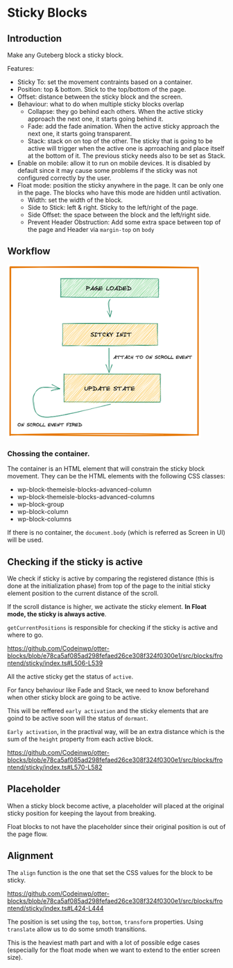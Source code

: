 # Sticky Blocks

## Introduction

Make any Guteberg block a sticky block.

Features:
 - Sticky To: set the movement contraints based on a container.
 - Position: top & bottom. Stick to the top/bottom of the page.
 - Offset: distance between the sticky block and the screen.
 - Behaviour: what to do when multiple sticky blocks overlap
   - Collapse: they go behind each others. When the active sticky approach the next one, it starts going behind it.
   - Fade: add the fade animation. When the active sticky approach the next one, it starts going transparent. 
   - Stack: stack on on top of the other. The sticky that is going to be active will trigger when the active one is aprroaching and place itself at the bottom of it. The previous sticky needs also to be set as Stack. 
 - Enable on mobile: allow it to run on mobile devices. It is disabled by default since it may cause some problems if the sticky was not configured correctly by the user.
 - Float mode: position the sticky anywhere in the page. It can be only one in the page. The blocks who have this mode are hidden until activation.
   - Width: set the width of the block. 
   - Side to Stick: left & right. Sticky to the left/right of the page.
   - Side Offset: the space between the block and the left/right side.
   - Prevent Header Obstruction: Add some extra space between top of the page and Header via `margin-top` on `body`
  
## Workflow

<img src="./images/sticky-triggers-1.png" height="400px">

### Chossing the container.

The container is an HTML element that will constrain the sticky block movement. They can be the HTML elements with the following CSS classes:
- wp-block-themeisle-blocks-advanced-column
- wp-block-themeisle-blocks-advanced-columns
- wp-block-group
- wp-block-column
- wp-block-columns

If there is no container, the `document.body` (which is referred as Screen in UI) will be used.

## Checking if the sticky is active

We check if sticky is active by comparing the registered distance (this is done at the initialization phase) from top of the page to the initial sticky element position to the current distance of the scroll.

If the scroll distance is higher, we activate the sticky element. **In Float mode, the sticky is always active**.

`getCurrentPositions` is responsible for checking if the sticky is active and where to go.

https://github.com/Codeinwp/otter-blocks/blob/e78ca5af085ad298fefaed26ce308f324f0300e1/src/blocks/frontend/sticky/index.ts#L506-L539

All the active sticky get the status of `active`.

For fancy behaviour like Fade and Stack, we need to know beforehand when other sticky block are going to be active.

This will be reffered `early activation` and the sticky elements that are goind to be active soon will the status of `dormant`.

`Early activation`, in the practival way, will be an extra distance which is the sum of the `height` property from each active block.

https://github.com/Codeinwp/otter-blocks/blob/e78ca5af085ad298fefaed26ce308f324f0300e1/src/blocks/frontend/sticky/index.ts#L570-L582

## Placeholder

When a sticky block become active, a placeholder will placed at the original sticky position for keeping the layout from breaking.

Float blocks to not have the placeholder since their original position is out of the page flow.

## Alignment 

The `align` function is the one that set the CSS values for the block to be sticky. 

https://github.com/Codeinwp/otter-blocks/blob/e78ca5af085ad298fefaed26ce308f324f0300e1/src/blocks/frontend/sticky/index.ts#L424-L444

The position is set using the `top`, `bottom`, `transform` properties. Using `translate` allow us to do some smoth transitions.

This is the heaviest math part and with a lot of possible edge cases (especially for the float mode when we want to extend to the entier screen size).